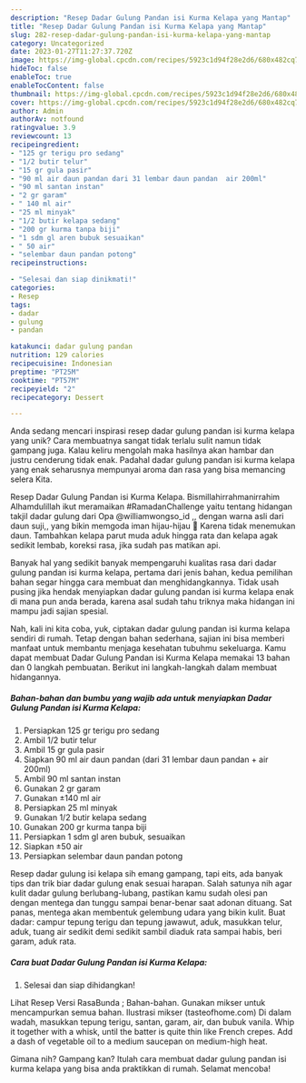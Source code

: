 ```yaml
---
description: "Resep Dadar Gulung Pandan isi Kurma Kelapa yang Mantap"
title: "Resep Dadar Gulung Pandan isi Kurma Kelapa yang Mantap"
slug: 282-resep-dadar-gulung-pandan-isi-kurma-kelapa-yang-mantap
category: Uncategorized
date: 2023-01-27T11:27:37.720Z
image: https://img-global.cpcdn.com/recipes/5923c1d94f28e2d6/680x482cq70/dadar-gulung-pandan-isi-kurma-kelapa-foto-resep-utama.jpg
hideToc: false
enableToc: true
enableTocContent: false
thumbnail: https://img-global.cpcdn.com/recipes/5923c1d94f28e2d6/680x482cq70/dadar-gulung-pandan-isi-kurma-kelapa-foto-resep-utama.jpg
cover: https://img-global.cpcdn.com/recipes/5923c1d94f28e2d6/680x482cq70/dadar-gulung-pandan-isi-kurma-kelapa-foto-resep-utama.jpg
author: Admin
authorAv: notfound
ratingvalue: 3.9
reviewcount: 13
recipeingredient:
- "125 gr terigu pro sedang"
- "1/2 butir telur"
- "15 gr gula pasir"
- "90 ml air daun pandan dari 31 lembar daun pandan  air 200ml"
- "90 ml santan instan"
- "2 gr garam"
- " 140 ml air"
- "25 ml minyak"
- "1/2 butir kelapa sedang"
- "200 gr kurma tanpa biji"
- "1 sdm gl aren bubuk sesuaikan"
- " 50 air"
- "selembar daun pandan potong"
recipeinstructions:

- "Selesai dan siap dinikmati!"
categories:
- Resep
tags:
- dadar
- gulung
- pandan

katakunci: dadar gulung pandan 
nutrition: 129 calories
recipecuisine: Indonesian
preptime: "PT25M"
cooktime: "PT57M"
recipeyield: "2"
recipecategory: Dessert

---
```





Anda sedang mencari inspirasi resep dadar gulung pandan isi kurma kelapa yang unik? Cara membuatnya sangat tidak terlalu sulit namun tidak gampang juga. Kalau keliru mengolah maka hasilnya akan hambar dan justru cenderung tidak enak. Padahal dadar gulung pandan isi kurma kelapa yang enak seharusnya mempunyai aroma dan rasa yang bisa memancing selera Kita.





Resep Dadar Gulung Pandan isi Kurma Kelapa. Bismillahirrahmanirrahim Alhamdulillah ikut meramaikan #RamadanChallenge yaitu tentang hidangan takjil dadar gulung dari Opa @williamwongso_id ,, dengan warna asli dari daun suji,, yang bikin memgoda iman hijau-hijau 💚 Karena tidak menemukan daun. Tambahkan kelapa parut muda aduk hingga rata dan kelapa agak sedikit lembab, koreksi rasa, jika sudah pas matikan api.

Banyak hal yang sedikit banyak mempengaruhi kualitas rasa dari dadar gulung pandan isi kurma kelapa, pertama dari jenis bahan, kedua pemilihan bahan segar hingga cara membuat dan menghidangkannya. Tidak usah pusing jika hendak menyiapkan dadar gulung pandan isi kurma kelapa enak di mana pun anda berada, karena asal sudah tahu triknya maka hidangan ini mampu jadi sajian spesial.






Nah, kali ini kita coba, yuk, ciptakan dadar gulung pandan isi kurma kelapa sendiri di rumah. Tetap dengan bahan sederhana, sajian ini bisa memberi manfaat untuk membantu menjaga kesehatan tubuhmu sekeluarga. Kamu dapat membuat Dadar Gulung Pandan isi Kurma Kelapa memakai 13 bahan dan 0 langkah pembuatan. Berikut ini langkah-langkah dalam membuat hidangannya.

<!--inarticleads1-->

##### Bahan-bahan dan bumbu yang wajib ada untuk menyiapkan Dadar Gulung Pandan isi Kurma Kelapa:

1. Persiapkan 125 gr terigu pro sedang
1. Ambil 1/2 butir telur
1. Ambil 15 gr gula pasir
1. Siapkan 90 ml air daun pandan (dari 31 lembar daun pandan + air 200ml)
1. Ambil 90 ml santan instan
1. Gunakan 2 gr garam
1. Gunakan  ±140 ml air
1. Persiapkan 25 ml minyak
1. Gunakan 1/2 butir kelapa sedang
1. Gunakan 200 gr kurma tanpa biji
1. Persiapkan 1 sdm gl aren bubuk, sesuaikan
1. Siapkan  ±50 air
1. Persiapkan selembar daun pandan potong


Resep dadar gulung isi kelapa sih emang gampang, tapi eits, ada banyak tips dan trik biar dadar gulung enak sesuai harapan. Salah satunya nih agar kulit dadar gulung berlubang-lubang, pastikan kamu sudah olesi pan dengan mentega dan tunggu sampai benar-benar saat adonan dituang. Sat panas, mentega akan membentuk gelembung udara yang bikin kulit. Buat dadar: campur tepung terigu dan tepung jawawut, aduk, masukkan telur, aduk, tuang air sedikit demi sedikit sambil diaduk rata sampai habis, beri garam, aduk rata. 

<!--inarticleads2-->

##### Cara buat Dadar Gulung Pandan isi Kurma Kelapa:


1. Selesai dan siap dihidangkan!

Lihat Resep Versi RasaBunda ; Bahan-bahan. Gunakan mikser untuk mencampurkan semua bahan. Ilustrasi mikser (tasteofhome.com) Di dalam wadah, masukkan tepung terigu, santan, garam, air, dan bubuk vanila. Whip it together with a whisk, until the batter is quite thin like French crepes. Add a dash of vegetable oil to a medium saucepan on medium-high heat. 

Gimana nih? Gampang kan? Itulah cara membuat dadar gulung pandan isi kurma kelapa yang bisa anda praktikkan di rumah. Selamat mencoba!
